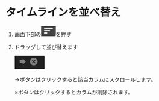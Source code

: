 # タイムラインを並べ替え

1. 画面下部の![timeline6](https://raw.githubusercontent.com/cutls/TheDeskDocs/master/media/timeline6.png)を押す
2. ドラッグして並び替えます  

   ![timeline6](https://raw.githubusercontent.com/cutls/TheDeskDocs/master/media/timeline7.png)  

   →ボタンはクリックすると該当カラムにスクロールします。  

   ×ボタンはクリックするとカラムが削除されます。

